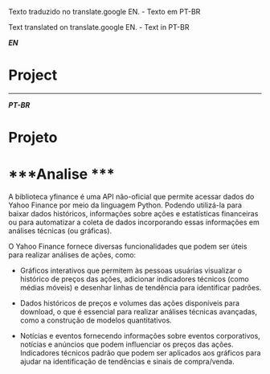 Texto traduzido no translate.google EN. - Texto em PT-BR 

Text translated on translate.google EN. - Text in PT-BR 



***EN***


# Project

---
***PT-BR***

# Projeto


# ***Analise ***

A biblioteca yfinance é uma API não-oficial que permite acessar dados do Yahoo Finance por meio da linguagem Python. Podendo utilizá-la para baixar dados históricos, informações sobre ações e estatísticas financeiras ou para automatizar a coleta de dados incorporando essas informações em análises técnicas (ou gráficas).

O Yahoo Finance fornece diversas funcionalidades que podem ser úteis para realizar análises de ações, como:

* Gráficos interativos que permitem às pessoas usuárias visualizar o histórico de preços das ações, adicionar indicadores técnicos (como médias móveis) e desenhar linhas de tendência para identificar padrões.

* Dados históricos de preços e volumes das ações disponíveis para download, o que é essencial para realizar análises técnicas avançadas, como a construção de modelos quantitativos.

* Notícias e eventos fornecendo informações sobre eventos corporativos, notícias e anúncios que podem influenciar os preços das ações.
Indicadores técnicos padrão que podem ser aplicados aos gráficos para ajudar na identificação de tendências e sinais de compra/venda.















